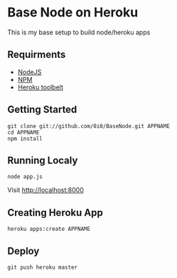 Base Node on Heroku
========

This is my base setup to build node/heroku apps

## Requirments
* [NodeJS](http://github.com/ry/node)
* [NPM](http://github.com/isaacs/npm)
* [Heroku toolbelt](https://toolbelt.heroku.com/)

## Getting Started
    git clone git://github.com/0i0/BaseNode.git APPNAME
    cd APPNAME
    npm install
    
## Running Localy
    node app.js
Visit [http://localhost:8000](http://localhost:8000)

## Creating Heroku App

    heroku apps:create APPNAME

## Deploy
    
    git push heroku master